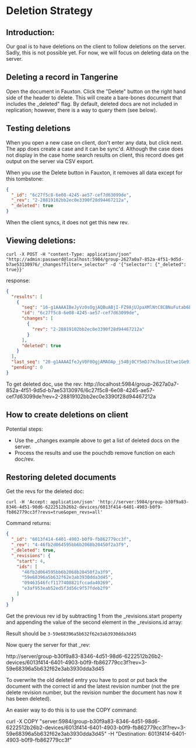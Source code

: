 # Deletion Strategy

## Introduction:

Our goal is to have deletions on the client to follow deletions on the server. Sadly, this is not possible yet. For now, we will focus on deleting data on the server.

## Deleting a record in Tangerine

Open the document in Fauxton. Click the "Delete" button on the right hand side of the header to delete. This will create a bare-bones document that includes the _deleted" flag. By default, deleted docs are not included in replication; however, there is a way to query them (see below).

## Testing deletions

When you open a new case on client, don't enter any data, but click next. The app does create a case and it can be sync'd. Although the case does not display in the case home search results on client, this record does get output on the server via CSV export. 

When you use the Delete button in Fauxton, it removes all data except for this tombstone:

```json
{
  "_id": "6c27f5c8-6e08-4245-ae57-cef7d63099de",
  "_rev": "2-28819102bb2ec0e3390f28d94467212a",
  "_deleted": true
}
```

When the client syncs, it does not get this new rev.

## Viewing deletions:

```shell
curl -X POST -H "content-Type: application/json" "http://admin:password@localhost:5984/group-2627a0a7-852a-4f51-9d5d-b7ae53130976/_changes?filter=_selector" -d '{"selector": {"_deleted": true}}'
```

response:

```json
{
  "results": [
    {
      "seq": "16-g1AAAAIBeJyVz0sOgjAQBuABjI-FZ9AjUJpaXMlNtC8CBNuFutab6E30JnqTWh4J0UQDm5nkz8yXmRIAplkgYa6NNlIl2mTmcCxd7DPgC2ttkQVsvHfBhIRrgST5Hv6xzpeu8k0reLWgMBacx32FpBK2reDXAltRRGLcV9hVwvlDEDiKKev7hR65ChfXHHLtFIIICzkdpNwa5d4pVDIs0mG3PBrlWSlQK5HCKUJIwuykpUpzreRf4dUItmBe8QYjK50u",
      "id": "6c27f5c8-6e08-4245-ae57-cef7d63099de",
      "changes": [
        {
          "rev": "2-28819102bb2ec0e3390f28d94467212a"
        }
      ],
      "deleted": true
    }
  ],
  "last_seq": "20-g1AAAAIfeJyV0F0OgjAMAOAp_j54Bj0CY5mDJ7mJbusIEtwe1Ge9id5Eb6I3wTFIiBoNvLRJ035pmyOEJqkHaKaNNqBibVKzP-S23OdIzIuiyFKPj3a2MKZ-JDHQz-Yf42Jho1jVQs8JihApRNhWiEthXQt9J_AlwzQkbYVNKZzeBEmCkPG2V-iBjehsk0UujUIx5b5gnZRrpdwahQEnMum2y71SHqWCnBIokmCMAU2PGlSy1Qr-Cs9KcD8ZOiEBSUX09dXsBf6mphA",
  "pending": 0
}

```

To get deleted doc, use the rev:
http://localhost:5984/group-2627a0a7-852a-4f51-9d5d-b7ae53130976/6c27f5c8-6e08-4245-ae57-cef7d63099de?rev=2-28819102bb2ec0e3390f28d94467212a

## How to create deletions on client

Potential steps:
- Use the _changes example above to get a list of deleted docs on the server.
- Process the results and use the pouchdb remove function on each doc/rev.

## Restoring deleted documents

Get the revs for the deleted doc:

```shell
curl -H 'Accept: application/json' 'http://server:5984/group-b30f9a83-8346-4d51-98d6-6222512b26b2-devices/6013f414-6401-4903-b0f9-fb862779cc3f?revs=true&open_revs=all'
```

Command returns:


```json
{
  "_id": "6013f414-6401-4903-b0f9-fb862779cc3f",
  "_rev": "4-46fb2d064595bb6b2068b20450f2a3f9",
  "_deleted": true,
  "_revisions": {
    "start": 4,
    "ids": [
      "46fb2d064595bb6b2068b20450f2a3f9",
      "59e68396a5b632f62e3ab3930dda3d45",
      "09463546fcf1177408821fccada40269",
      "e3af953eab52ed5f3d56c9f57fdeb2f9"
    ]
  }
}
```

Get the previous rev id by subtracting 1 from the _revisions.start property and appending the value of the second element in the _revisions.id array:

Result should be `3-59e68396a5b632f62e3ab3930dda3d45`

Now query the server for that _rev:

http://server/group-b30f9a83-8346-4d51-98d6-6222512b26b2-devices/6013f414-6401-4903-b0f9-fb862779cc3f?rev=3-59e68396a5b632f62e3ab3930dda3d45

To overwrite the old deleted entry you have to post or put back the document with the correct id and the latest revision number (not the pre delete revision number, but the revision number the document has now it has been deleted).

An easier way to do this is to use the COPY command:

curl -X COPY "server:5984/group-b30f9a83-8346-4d51-98d6-6222512b26b2-devices/6013f414-6401-4903-b0f9-fb862779cc3f?rev=3-59e68396a5b632f62e3ab3930dda3d45" -H "Destination: 6013f414-6401-4903-b0f9-fb862779cc3f"
